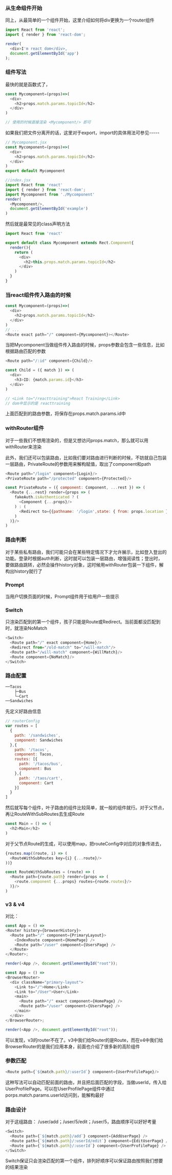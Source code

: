 ### 从生命组件开始
同上，从最简单的一个组件开始，这里介绍如何将div更换为一个router组件
```javascript
import React from 'react';
import { render } from 'react-dom';

render(
  <div>I'm react dom</div>,
  document.getElementById('app')
);
```

### 组件写法
最快的就是函数式了，
```javascript
const Mycomponent=(props)=>(
  <div>
    <h2>props.match.params.topicId</h2>
  </div>
)

// 使用的时候直接渲染 <Mycomponent/> 即可
```
如果我们把文件分离开的话，这里对于export，import的具体用法可参见-----
```javascript
// Mycomponent.jsx
const Mycomponent=(props)=>(
  <div>
    <h2>props.match.params.topicId</h2>
  </div>
)
export default Mycomponent

//index.jsx
import React from 'react'
import { render } from 'react-dom';
import Mycomponent from './Mycomponent'
render(
  <Mycomponent/>,
  document.getElementById('example')
)
```

然后就是最常见的class声明方法
```javascript
import React from 'react'

export default class Mycomponent extends Rect.Component{
  render(){
    return (
      <div>
        <h2>this.props.match.params.topicId</h2>
      </div>
    )
  }
}
```

### 当react组件传入路由的时候
```javascript
const Mycomponent=(props)=>(
  <div>
    <h2>props.match.params.topicId</h2>
  </div>
)
// ...
<Route exact path="/" component={Mycomponent}></Route>
```
当把Mycomponent当做组件传入路由的时候，props参数会包含一些信息，比如根据路由匹配的参数
```javascript
<Route path="/:id" component={Child}/>

const Child = ({ match }) => (
  <div>
    <h3>ID: {match.params.id}</h3>
  </div>
)

// <Link to="/reacttraining">React Training</Link>
// dom中显示的是 reacttraining
```
上面匹配到的路由参数，将保存在props.match.params.id中


### withRouter组件
对于一些我们不想用<Route>渲染的，但是又想访问props.match，那么就可以用withRouter来渲染

此外，我们还可以包装路由，比如我们要对路由进行判断的时候，不妨就自己包装一层路由，PrivateRoute的参数用来解构赋值，取出了component和path

```javascript
<Route path="/login" component={Login}/>
<PrivateRoute path="/protected" component={Protected}/>

const PrivateRoute = ({ component: Component, ...rest }) => (
  <Route {...rest} render={props => (
    fakeAuth.isAuthenticated ? (
      <Component {...props}/>
    ) : (
      <Redirect to={{pathname: '/login',state: { from: props.location }}}/>
    )
  )}/>
)
```

### 路由判断
对于某些私有路由，我们可能只会在某些特定情况下才允许展示，比如登入登出的功能。登录时根据auth判断，这时就可以包装一层路由，增强阅读性；登出时，要做路由跳转，必然会操作history对象，这时候用withRouter包装一下组件，解构出history就行了

### Prompt
当用户切换页面的时候，Prompt组件用于给用户一些提示

### Switch
只渲染匹配到的第一个组件，孩子只能是Route或Redirect。当前面都没匹配到时，就渲染NoMatch
```javascript
<Switch>
  <Route path="/" exact component={Home}/>
  <Redirect from="/old-match" to="/will-match"/>
  <Route path="/will-match" component={WillMatch}/>
  <Route component={NoMatch}/>
</Switch>
```

### 路由配置
```javascript
──Tacos
    ├─Bus
    └─Cart
──Sandwiches
```
先定义好路由信息
```javascript
// routerConfig
var routes = [
  {
    path: '/sandwiches',
    component: Sandwiches
  },{
    path: '/tacos',
    component: Tacos,
    routes: [{
      path: '/tacos/bus',
      component: Bus
    },{
      path: '/taos/cart',
      component: Cart
    }]
  }
]
```
然后就写每个组件，叶子路由的组件比较简单，就一般的组件就行。对于父节点，再让RouteWithSubRoutes去生成Route
```javascript
const Main = () => (
  <h2>Main</h2>
)
```

对于父节点Route的生成，可以使用map，把routeConfig中对应的对象传进去，
```javascript
{routes.map((route, i) => (
  <RouteWithSubRoutes key={i} {...route}/>
))}

const RouteWithSubRoutes = (route) => (
  <Route path={route.path} render={props => (
    <route.component {...props} routes={route.routes}/>
  )}/>
)
```

### v3 & v4
对比：
```javascript
const App = () =>
<Router history={browserHistory}>
  <Route path="/" component={PrimaryLayout}>
    <IndexRoute component={HomePage} />
    <Route path="/user" component={UsersPage} />
  </Route>
</Router>;

render(<App />, document.getElementById("root"));
```

```javascript
const App = () =>
<BrowserRouter>
  <div className="primary-layout">
    <Link to="/">Home</Link>
    <Link to="/User">User</Link>
    <main>
      <Route path="/" exact component={HomePage} />
      <Route path="/user" component={UsersPage} />
    </main>
  </div>
</BrowserRouter>;

render(<App />, document.getElementById("root"));
```

可以发现，v3的router不在了。v3中我们给Router的是Route，而在v4中我们给BrowserRouter的是我们应用本身，前面也介绍了很多新的高阶组件

### 参数匹配
```javascript
<Route path={`${match.path}/:userId`} component={UserProfilePage}/>
```
这种写法可以自动匹配前面的路由，并且把后面匹配的字段，当做userId，传入给UserProfilePage。可以在UserProfilePage组件中通过 porps.match.params.userId访问到，能解构最好



### 路由设计
对于这组路由： /user/add；/user/5/edit；/user/5，路由顺序可以好好考量
```javascript
<Switch>
  <Route path={`${match.path}/add`} component={AddUserPage} />
  <Route path={`${match.path}/:userId/edit`} component={EditUserPage} />
  <Route path={`${match.path}/:userId`} component={UserProfilePage} />
</Switch>
```
Switch保证只会渲染匹配的第一个组件，排列好顺序可以保证路由按照我们想要的结果渲染



